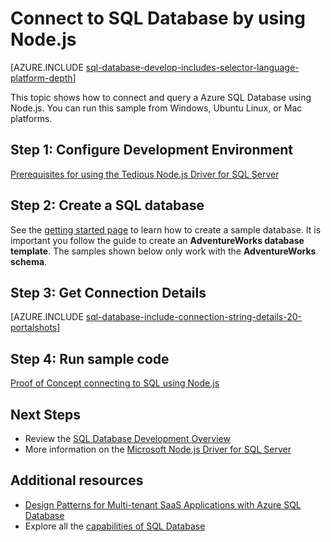 <properties
    pageTitle="Connect to SQL Database by using Node.js | Azure"
    description="Presents a Node.js code sample you can use to connect to Azure SQL Database."
    services="sql-database"
    documentationcenter=""
    author="LuisBosquez"
    manager="jhubbard"
    editor="" />
<tags
    ms.assetid="53f70e37-5eb4-400d-972e-dd7ea0caacd4"
    ms.service="sql-database"
    ms.custom="development"
    ms.workload="drivers"
    ms.tgt_pltfrm="na"
    ms.devlang="nodejs"
    ms.topic="article"
    ms.date="02/03/2017"
    wacn.date=""
    ms.author="lbosq" />

# Connect to SQL Database by using Node.js

[AZURE.INCLUDE [sql-database-develop-includes-selector-language-platform-depth](../../includes/sql-database-develop-includes-selector-language-platform-depth.md)] 

This topic shows how to connect and query a Azure SQL Database using Node.js. You can run this sample from Windows, Ubuntu Linux, or Mac platforms.

## Step 1: Configure Development Environment

[Prerequisites for using the Tedious Node.js Driver for SQL Server](https://docs.microsoft.com/sql/connect/node-js/step-1-configure-development-environment-for-node-js-development/)

## Step 2: Create a SQL database

See the [getting started page](/documentation/articles/sql-database-get-started/) to learn how to create a sample database.  It is important you follow the guide to create an **AdventureWorks database template**. The samples shown below only work with the **AdventureWorks schema**.

## Step 3: Get Connection Details

[AZURE.INCLUDE [sql-database-include-connection-string-details-20-portalshots](../../includes/sql-database-include-connection-string-details-20-portalshots.md)]

## Step 4: Run sample code
[Proof of Concept connecting to SQL using Node.js](https://docs.microsoft.com/sql/connect/node-js/step-3-proof-of-concept-connecting-to-sql-using-node-js/)

## Next Steps

* Review the [SQL Database Development Overview](/documentation/articles/sql-database-develop-overview/)
* More information on the [Microsoft Node.js Driver for SQL Server](https://docs.microsoft.com/sql/connect/node-js/node-js-driver-for-sql-server/)

## Additional resources 

* [Design Patterns for Multi-tenant SaaS Applications with Azure SQL Database](/documentation/articles/sql-database-design-patterns-multi-tenancy-saas-applications/)
* Explore all the [capabilities of SQL Database](/home/features/sql-database/)